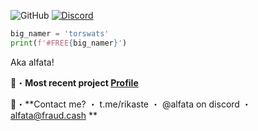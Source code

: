 
![GitHub](https://komarev.com/ghpvc/?username=torswats&style=flat)
[![Discord](https://dcbadge.vercel.app/api/shield/1222475156388053012?style=flat&logoColor=presence&theme=clean)](https://discord.com/users/1117349092620775515)
<br>

```python
big_namer = 'torswats'
print(f'#FREE{big_namer}')
```

Aka alfata!

📁・**Most recent project [Profile](https://github.com/torswats/torswats)**

📩・**Contact me?
  ・ t.me/rikaste
  ・ @alfata on discord
  ・ alfata@fraud.cash
**

